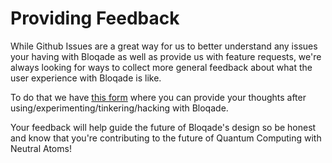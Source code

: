 # Providing Feedback

While Github Issues are a great way for us to better understand any issues your having with Bloqade as well as provide us with feature requests, we're always looking for ways to collect more general feedback about what the user experience with Bloqade is like.

To do that we have [this form](https://share.hsforms.com/1FJjYan2VQC6NfrQ5IPAcewdrwvd) where you can provide your thoughts after using/experimenting/tinkering/hacking with Bloqade.

Your feedback will help guide the future of Bloqade's design so be honest and know that you're contributing to the future of Quantum Computing with Neutral Atoms!